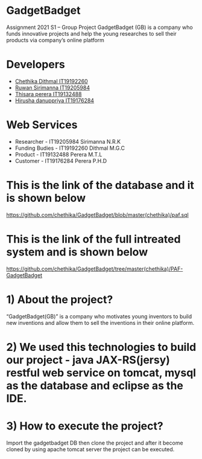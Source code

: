 # GadgetBadget
Assignment 2021 S1 – Group Project
GadgetBadget (GB) is a company who funds innovative projects and help the young researches to sell their products via company’s online platform


# Developers

  - [Chethika Dithmal IT19192260](https://github.com/chethika)
  - [Ruwan Sirimanna IT19205984](https://github.com/ruwan99)
  - [Thisara perera IT19132488](https://github.com/Thisara634)
  - [Hirusha danuppriya IT19176284](https://github.com/HirushaDhanupriya)

# Web Services

- Researcher - IT19205984 Sirimanna N.R.K
- Funding Budies - IT19192260 Dithmal M.G.C
- Product - IT19132488 Perera M.T.L
- Customer - IT19176284 Perera P.H.D

# This is the link of the database and it is shown below
   https://github.com/chethika/GadgetBadget/blob/master(chethika)/paf.sql

# This is the link of the full intreated system and is shown below 
  https://github.com/chethika/GadgetBadget/tree/master(chethika)/PAF-GadgetBadget

# 1) About the project?

“GadgetBadget(GB)” is a company who motivates young inventors to build new inventions and allow them to sell the inventions in their online platform.

# 2) We used this technologies to build our project - java JAX-RS(jersy) restful web service on tomcat, mysql as the database and eclipse as the IDE.

# 3) How to execute the project?
Import the gadgetbadget DB then clone the project and after it become cloned by using apache tomcat server the project can be executed.
